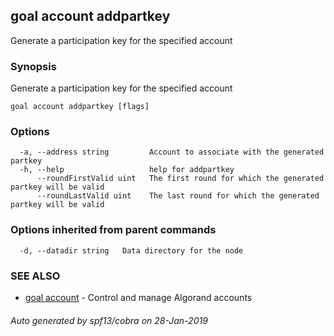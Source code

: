 ## goal account addpartkey

Generate a participation key for the specified account

### Synopsis

Generate a participation key for the specified account

```
goal account addpartkey [flags]
```

### Options

```
  -a, --address string         Account to associate with the generated partkey
  -h, --help                   help for addpartkey
      --roundFirstValid uint   The first round for which the generated partkey will be valid
      --roundLastValid uint    The last round for which the generated partkey will be valid
```

### Options inherited from parent commands

```
  -d, --datadir string   Data directory for the node
```

### SEE ALSO

* [goal account](goal_account.md)	 - Control and manage Algorand accounts

###### Auto generated by spf13/cobra on 28-Jan-2019
